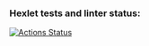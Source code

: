 ### Hexlet tests and linter status:
[![Actions Status](https://github.com/BaronDeFitenbah/devops-for-programmers-project-74/actions/workflows/hexlet-check.yml/badge.svg)](https://github.com/BaronDeFitenbah/devops-for-programmers-project-74/actions)